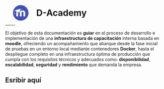 <div style="display: flex; align-items: center; gap: 0.1px;">
  <img src="data:image/svg+xml,%3csvg xmlns='http://www.w3.org/2000/svg' viewBox='0 0 24 24'%3e%3ctitle%3eMoodle%3c/title%3e%3cpath fill='%234051B5' d='M12 0C5.373 0 0 5.373 0 12s5.373 12 12 12 12-5.373 12-12S18.627 0 12 0m1.135 5.74.035.123-2.736 1.99c.369.261.796.61 1.007.844l.077.104C10.23 11.058 7.78 11.857 5.2 10.982l.02-.16h-.002A6.5 6.5 0 0 1 5.16 9.36c-.75-.003-1.53-.04-2.283-.066l-.516.018c-.1.844-.035 2.135-.025 2.322.35 1.282.298 2.29.295 3.53-.413-1.004-.9-2.098-.416-3.468l-.01-.318c0-.014-.068-1.153.037-2.062l-.408.013-.037-.119c3.995-2.37 6.706-2.992 11.338-3.47m1.623 2.514q1.83 0 2.904.807 1.22.9 1.22 2.658v5.685h-2.734v-5.369q0-1.683-1.39-1.683-1.391 0-1.39 1.683v5.37h-2.735v-5.37q-.001-.776-.293-1.193a5.5 5.5 0 0 0 1.572-1.725q.046.044.088.088.756-.952 2.758-.951m-9.61 3.234c.932.3 1.862.393 2.737.287a4 4 0 0 0-.01.26v5.37H5.143v-5.686q0-.118.005-.23'/%3e%3c/svg%3e" style="width: 100px; height: 50px;" />
  <h1 style="margin: 0; padding: 0;">D-Academy</h1>
</div>
_____

El objetivo de esta documentación es **guiar** en el proceso de desarrollo e implementación de una **infraestructura de capacitación** interna basada en **moodle**, ofreciendo un acompañamiento que abarque desde la fase inicial de pruebas en un entorno local mediante contenedores **Docker**, hasta el despliegue completo en una infraestructura óptima de producción que cumpla con los requisitos técnicos y adecuados como: **disponibilidad**, **escalabilidad**, **seguridad** y **rendimiento** que demanda la empresa.

## Esribir aquí
